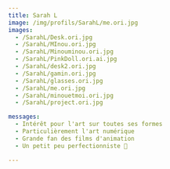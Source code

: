 ```yaml
---
title: Sarah L
image: /img/profils/SarahL/me.ori.jpg
images:
  - /SarahL/Desk.ori.jpg
  - /SarahL/MInou.ori.jpg
  - /SarahL/Minouminou.ori.jpg
  - /SarahL/PinkDoll.ori.ai.jpg
  - /SarahL/desk2.ori.jpg
  - /SarahL/gamin.ori.jpg
  - /SarahL/glasses.ori.jpg
  - /SarahL/me.ori.jpg
  - /SarahL/minouetmoi.ori.jpg
  - /SarahL/project.ori.jpg

messages:
  - Intérêt pour l'art sur toutes ses formes
  - Particulièrement l'art numérique
  - Grande fan des films d'animation
  - Un petit peu perfectionniste 👀

---
```

 

